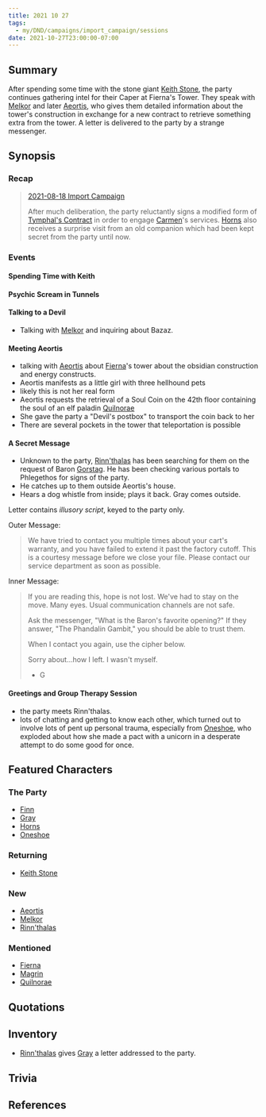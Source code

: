 ```yaml
---
title: 2021 10 27
tags:
  - my/DND/campaigns/import_campaign/sessions
date: 2021-10-27T23:00:00-07:00
---
```


## Summary

After spending some time with the stone giant [Keith Stone](/dnd/npcs/keith-stone/), the party continues gathering intel for their Caper at Fierna's Tower. They speak with [Melkor](/dnd/npcs/melkor/) and later [Aeortis](/dnd/npcs/aeortis/), who gives them detailed information about the tower's construction in exchange for a new contract to retrieve something extra from the tower. A letter is delivered to the party by a strange messenger.

## Synopsis

### Recap

> [2021-08-18 Import Campaign](/dnd/2021-08-18/)
>
> After much deliberation, the party reluctantly signs a modified form of [Tymphal's Contract](/dnd/notes/tymphals-contract/) in order to engage [Carmen](/dnd/npcs/carmen/)'s services. [Horns](/dnd/characters/horns/) also receives a surprise visit from an old companion which had been kept secret from the party until now.

### Events

#### Spending Time with Keith

#### Psychic Scream in Tunnels

#### Talking to a Devil

- Talking with [Melkor](/dnd/npcs/melkor/) and inquiring about Bazaz.

#### Meeting Aeortis

- talking with [Aeortis](/dnd/npcs/aeortis/) about [Fierna](/dnd/npcs/fierna/)'s tower about the obsidian construction and energy constructs.
- Aeortis manifests as a little girl with three hellhound pets
- likely this is not her real form
- Aeortis requests the retrieval of a Soul Coin on the 42th floor containing the soul of an elf paladin [Quilnorae](/dnd/npcs/quilnorae/)
- She gave the party a "Devil's postbox" to transport the coin back to her
- There are several pockets in the tower that teleportation is possible

#### A Secret Message

- Unknown to the party, [Rinn'thalas](/dnd/characters/rinnthalas-liadon/) has been searching for them on the request of Baron [Gorstag](/dnd/characters/gorstag/). He has been checking various portals to Phlegethos for signs of the party.
- He catches up to them outside Aeortis's house.
- Hears a dog whistle from inside; plays it back. Gray comes outside.

Letter contains _illusory script_, keyed to the party only.

Outer Message:

> We have tried to contact you multiple times about your cart's warranty, and you have failed to extend it past the factory cutoff. This is a courtesy message before we close your file. Please contact our service department as soon as possible.

Inner Message:

> If you are reading this, hope is not lost. We've had to stay on the move. Many eyes. Usual communication channels are not safe.
>
> Ask the messenger, "What is the Baron's favorite opening?" If they answer, "The Phandalin Gambit," you should be able to trust them.
>
> When I contact you again, use the cipher below.
>
> Sorry about...how I left. I wasn't myself.
>
> - G

#### Greetings and Group Therapy Session

- the party meets Rinn'thalas.
- lots of chatting and getting to know each other, which turned out to involve lots of pent up personal trauma, especially from [Oneshoe](/dnd/characters/oneshoe/), who exploded about how she made a pact with a unicorn in a desperate attempt to do some good for once.

## Featured Characters

### The Party

- [Finn](/dnd/characters/finn/)
- [Gray](/dnd/characters/haeltin-var-astora/)
- [Horns](/dnd/characters/horns/)
- [Oneshoe](/dnd/characters/oneshoe/)

### Returning

- [Keith Stone](/dnd/npcs/keith-stone/)

### New

- [Aeortis](/dnd/npcs/aeortis/)
- [Melkor](/dnd/npcs/melkor/)
- [Rinn'thalas](/dnd/characters/rinnthalas-liadon/)

### Mentioned

- [Fierna](/dnd/npcs/fierna/)
- [Magrin](/dnd/npcs/magrin/)
- [Quilnorae](/dnd/npcs/quilnorae/)

## Quotations

## Inventory

- [Rinn'thalas](/dnd/characters/rinnthalas-liadon/) gives [Gray](/dnd/characters/haeltin-var-astora/) a letter addressed to the party.

## Trivia

## References
